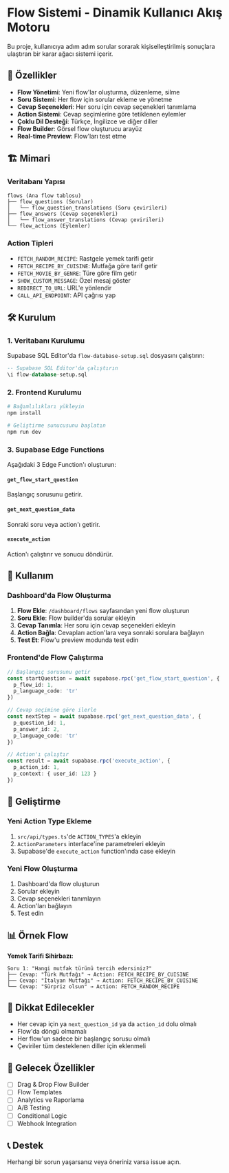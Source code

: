 # Flow Sistemi - Dinamik Kullanıcı Akış Motoru

Bu proje, kullanıcıya adım adım sorular sorarak kişiselleştirilmiş sonuçlara ulaştıran bir karar ağacı sistemi içerir.

## 🚀 Özellikler

- **Flow Yönetimi**: Yeni flow'lar oluşturma, düzenleme, silme
- **Soru Sistemi**: Her flow için sorular ekleme ve yönetme
- **Cevap Seçenekleri**: Her soru için cevap seçenekleri tanımlama
- **Action Sistemi**: Cevap seçimlerine göre tetiklenen eylemler
- **Çoklu Dil Desteği**: Türkçe, İngilizce ve diğer diller
- **Flow Builder**: Görsel flow oluşturucu arayüz
- **Real-time Preview**: Flow'ları test etme

## 🏗️ Mimari

### Veritabanı Yapısı

```
flows (Ana flow tablosu)
├── flow_questions (Sorular)
│   └── flow_question_translations (Soru çevirileri)
├── flow_answers (Cevap seçenekleri)
│   └── flow_answer_translations (Cevap çevirileri)
└── flow_actions (Eylemler)
```

### Action Tipleri

- `FETCH_RANDOM_RECIPE`: Rastgele yemek tarifi getir
- `FETCH_RECIPE_BY_CUISINE`: Mutfağa göre tarif getir
- `FETCH_MOVIE_BY_GENRE`: Türe göre film getir
- `SHOW_CUSTOM_MESSAGE`: Özel mesaj göster
- `REDIRECT_TO_URL`: URL'e yönlendir
- `CALL_API_ENDPOINT`: API çağrısı yap

## 🛠️ Kurulum

### 1. Veritabanı Kurulumu

Supabase SQL Editor'da `flow-database-setup.sql` dosyasını çalıştırın:

```sql
-- Supabase SQL Editor'da çalıştırın
\i flow-database-setup.sql
```

### 2. Frontend Kurulumu

```bash
# Bağımlılıkları yükleyin
npm install

# Geliştirme sunucusunu başlatın
npm run dev
```

### 3. Supabase Edge Functions

Aşağıdaki 3 Edge Function'ı oluşturun:

#### `get_flow_start_question`
Başlangıç sorusunu getirir.

#### `get_next_question_data`
Sonraki soru veya action'ı getirir.

#### `execute_action`
Action'ı çalıştırır ve sonucu döndürür.

## 📱 Kullanım

### Dashboard'da Flow Oluşturma

1. **Flow Ekle**: `/dashboard/flows` sayfasından yeni flow oluşturun
2. **Soru Ekle**: Flow builder'da sorular ekleyin
3. **Cevap Tanımla**: Her soru için cevap seçenekleri ekleyin
4. **Action Bağla**: Cevapları action'lara veya sonraki sorulara bağlayın
5. **Test Et**: Flow'u preview modunda test edin

### Frontend'de Flow Çalıştırma

```typescript
// Başlangıç sorusunu getir
const startQuestion = await supabase.rpc('get_flow_start_question', {
  p_flow_id: 1,
  p_language_code: 'tr'
})

// Cevap seçimine göre ilerle
const nextStep = await supabase.rpc('get_next_question_data', {
  p_question_id: 1,
  p_answer_id: 2,
  p_language_code: 'tr'
})

// Action'ı çalıştır
const result = await supabase.rpc('execute_action', {
  p_action_id: 1,
  p_context: { user_id: 123 }
})
```

## 🔧 Geliştirme

### Yeni Action Type Ekleme

1. `src/api/types.ts`'de `ACTION_TYPES`'a ekleyin
2. `ActionParameters` interface'ine parametreleri ekleyin
3. Supabase'de `execute_action` function'ında case ekleyin

### Yeni Flow Oluşturma

1. Dashboard'da flow oluşturun
2. Sorular ekleyin
3. Cevap seçenekleri tanımlayın
4. Action'ları bağlayın
5. Test edin

## 📊 Örnek Flow

**Yemek Tarifi Sihirbazı:**

```
Soru 1: "Hangi mutfak türünü tercih edersiniz?"
├── Cevap: "Türk Mutfağı" → Action: FETCH_RECIPE_BY_CUISINE
├── Cevap: "İtalyan Mutfağı" → Action: FETCH_RECIPE_BY_CUISINE
└── Cevap: "Sürpriz olsun" → Action: FETCH_RANDOM_RECIPE
```

## 🚨 Dikkat Edilecekler

- Her cevap için ya `next_question_id` ya da `action_id` dolu olmalı
- Flow'da döngü olmamalı
- Her flow'un sadece bir başlangıç sorusu olmalı
- Çeviriler tüm desteklenen diller için eklenmeli

## 🔮 Gelecek Özellikler

- [ ] Drag & Drop Flow Builder
- [ ] Flow Templates
- [ ] Analytics ve Raporlama
- [ ] A/B Testing
- [ ] Conditional Logic
- [ ] Webhook Integration

## 📞 Destek

Herhangi bir sorun yaşarsanız veya öneriniz varsa issue açın.
